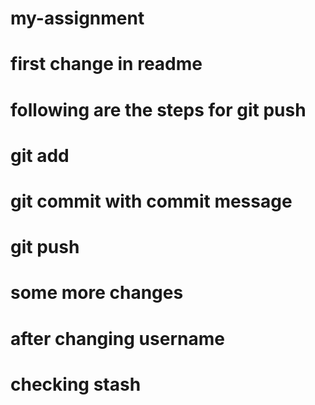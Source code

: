 # my-assignment
# first change in readme
# following are the steps for git push
# git add
# git commit with commit message
# git push
# some more changes
# after changing username
# checking stash